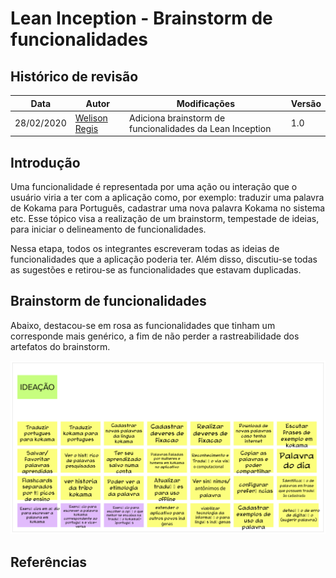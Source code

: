 # Lean Inception - Brainstorm de funcionalidades

## Histórico de revisão

| Data       | Autor                                        | Modificações                                             | Versão |
| ---------- | -------------------------------------------- | -------------------------------------------------------- | ------ |
| 28/02/2020 | [Welison Regis](https://github.com/WelisonR) | Adiciona brainstorm de funcionalidades da Lean Inception | 1.0    |

## Introdução

Uma funcionalidade é representada por uma ação ou interação que o usuário viria a ter com a aplicação como, por exemplo: traduzir uma palavra de Kokama para Português, cadastrar uma nova palavra Kokama no sistema etc. Esse tópico visa a realização de um brainstorm, tempestade de ideias, para iniciar o delineamento de funcionalidades.

Nessa etapa, todos os integrantes escreveram todas as ideias de funcionalidades que a aplicação poderia ter. Além disso, discutiu-se todas as sugestões e retirou-se as funcionalidades que estavam duplicadas.

## Brainstorm de funcionalidades

Abaixo, destacou-se em rosa as funcionalidades que tinham um corresponde mais genérico, a fim de não perder a rastreabilidade dos artefatos do brainstorm.

![Brainstorm](../../assets/img/lean-inception/functionalities.png)

## Referências

[^1]: CAROLI, Paulo. Exemplo de Lean Inception: EasyBola. 2018. Disponível em: https://www.caroli.org/easy-bola/. Acesso em: 28 fev. 2021.
